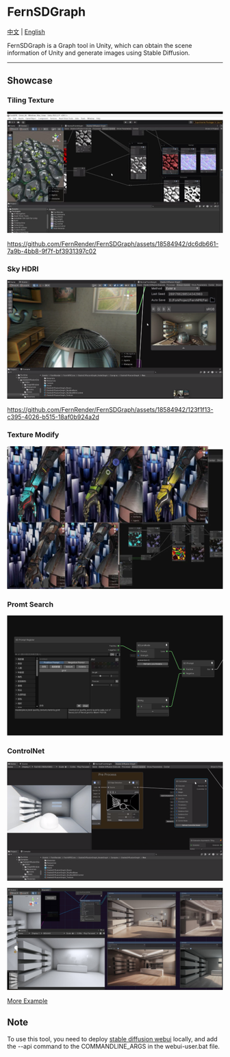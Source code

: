 # FernSDGraph

[中文](https://github.com/DeJhon-Huang/FernNPR/blob/master/README_CN.md) | [English](https://github.com/DeJhon-Huang/FernNPR/blob/master/README.md)

FernSDGraph is a Graph tool in Unity, which can obtain the scene information of Unity and generate images using Stable Diffusion.
___

## Showcase

### Tiling Texture

![](/DocAssets/TilingPBR.jpg)

https://github.com/FernRender/FernSDGraph/assets/18584942/dc6db661-7a9b-4bb8-9f7f-bf3931397c02

### Sky HDRI

![](/DocAssets/SkyHDRI.png)

https://github.com/FernRender/FernSDGraph/assets/18584942/123f1f13-c395-4026-b515-18af0b924a2d


### Texture Modify

![](/DocAssets/TextureModify.png)


### Promt Search

![](/DocAssets/PromptGenerator.png)

### ControlNet

![](/DocAssets/ControlNet.png)

![](/DocAssets/ControlNet2.jpg)

[More Example](https://github.com/DeJhon-Huang/FernNPR/wiki/Stable-Graph-Example)

## Note

To use this tool, you need to deploy [stable diffusion webui](https://github.com/AUTOMATIC1111/stable-diffusion-webui) locally, and add the --api command to the COMMANDLINE_ARGS in the webui-user.bat file.
